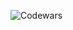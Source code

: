 ![Codewars](https://github.r2v.ch/codewars?user=Adaxer&stroke=%23BB432C&theme=github_dark&hide_clan=true)
